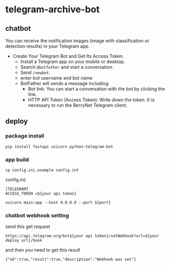# telegram-archive-bot

## chatbot
You can receive the notification images (image with classification or detection results) in your Telegram app.

- Create Your Telegram Bot and Get Its Access Token.
  - Install a Telegram app on your mobile or desktop.
  - Search ```@botfather``` and start a conversation.
  - Send ```/newbot```.
  - enter bot username and bot name
  - BotFather will sends a message including:
    - Bot link: You can start a conversation with the bot by clicking the link.
    - HTTP API Token (Access Token): Write down the token. It is necessary to run the BerryNet Telegram client.
## deploy
### package install
```
pip install fastapi uvicorn python-telegram-bot
```
### app build
```
cp config.ini.example config.int
```
config.int:
```
[TELEGRAM]
ACCESS_TOKEN =${your api token}
```
```
uvicorn main:app --host 0.0.0.0 --port ${port}   
```
### chatbot webhook setting
send this get request
```
https://api.telegram.org/bot${your api token}/setWebhook?url=${your deploy url}/hook
```
and then you need to get this result
```
{"ok":true,"result":true,"description":"Webhook was set"}
```